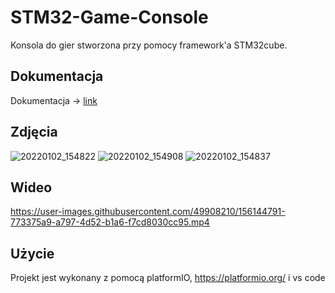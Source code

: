 # STM32-Game-Console
Konsola do gier stworzona przy pomocy framework'a STM32cube.

## Dokumentacja
Dokumentacja -> [link](https://docs.google.com/document/d/1h-7MZb-rRovQ2P45MBBqLf4f79eNHjZootiwfWXEDjk/edit?usp=sharing)

## Zdjęcia
![20220102_154822](https://user-images.githubusercontent.com/49908210/156144800-c583a93f-15f8-4661-9535-6aed0ebb0ebf.jpg)
![20220102_154908](https://user-images.githubusercontent.com/49908210/156144917-56cd955e-9c02-4825-bd4f-0197644e341f.jpg)
![20220102_154837](https://user-images.githubusercontent.com/49908210/156144929-d1593ce9-906b-43cd-9cc3-c685e9522cff.jpg)

## Wideo
https://user-images.githubusercontent.com/49908210/156144791-773375a9-a797-4d52-b1a6-f7cd8030cc95.mp4

## Użycie
Projekt jest wykonany z pomocą platformIO, https://platformio.org/ i vs code 
